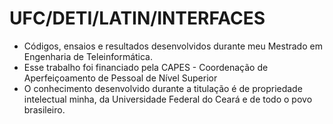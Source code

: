 # UFC/DETI/LATIN/INTERFACES
- Códigos, ensaios e resultados desenvolvidos durante meu Mestrado em Engenharia de Teleinformática.
- Esse trabalho foi financiado pela CAPES - Coordenação de Aperfeiçoamento de Pessoal de Nível Superior
- O conhecimento desenvolvido durante a titulação é de propriedade intelectual minha, da Universidade Federal do Ceará e de todo o povo brasileiro.

